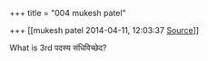 +++
title = "004 mukesh patel"

+++
[[mukesh patel	2014-04-11, 12:03:37 [Source](https://groups.google.com/g/samskrita/c/cjIlp7nhiUg)]]



What is 3rd पदस्य संधिविच्छेद?


